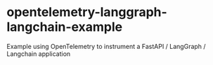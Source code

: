# opentelemetry-langgraph-langchain-example
Example using OpenTelemetry to instrument a FastAPI / LangGraph / Langchain application 
